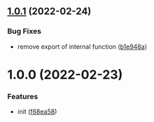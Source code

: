## [1.0.1](https://github.com/TimoBechtel/krog/compare/v1.0.0...v1.0.1) (2022-02-24)


### Bug Fixes

* remove export of internal function ([b1e948a](https://github.com/TimoBechtel/krog/commit/b1e948ac1020e5e5ee77f3cd9621ccc1a3a2c414))

# 1.0.0 (2022-02-23)


### Features

* init ([f68ea58](https://github.com/TimoBechtel/krog/commit/f68ea584f970355dc803d3281b00e0d302331d9c))
